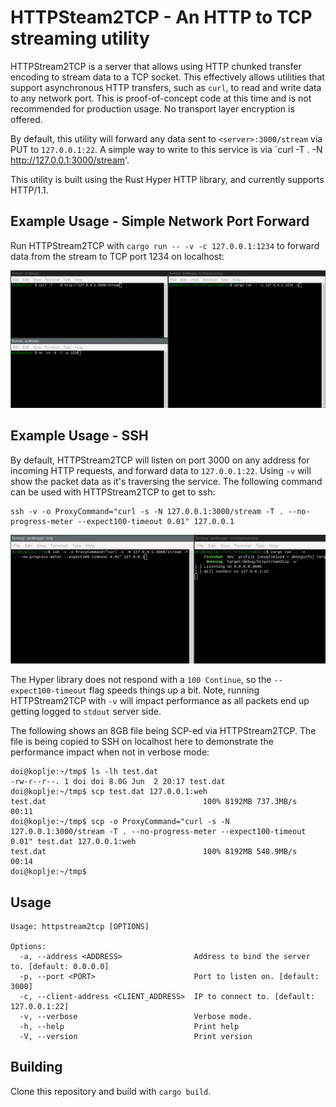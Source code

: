 # HTTPSteam2TCP - An HTTP to TCP streaming utility

HTTPStream2TCP is a server that allows using HTTP chunked transfer encoding to stream data to a TCP socket. This effectively allows utilities that support asynchronous HTTP transfers, such as `curl`, to read and write data to any network port. This is proof-of-concept code at this time and is not recommended for production usage. No transport layer encryption is offered.

By default, this utility will forward any data sent to `<server>:3000/stream` via PUT to `127.0.0.1:22`. A simple way to write to this service is via `curl -T . -N http://127.0.0.1:3000/stream'.

This utility is built using the Rust Hyper HTTP library, and currently supports HTTP/1.1. 

## Example Usage - Simple Network Port Forward

Run HTTPStream2TCP with `cargo run -- -v -c 127.0.0.1:1234` to forward data from the stream to TCP port 1234 on localhost:

![example usage](./gif/example-1.gif)

## Example Usage - SSH

By default, HTTPStream2TCP will listen on port 3000 on any address for incoming HTTP requests, and forward data to `127.0.0.1:22`. Using `-v` will show the packet data as it's traversing the service. The following command can be used with HTTPStream2TCP to get to ssh:

```
ssh -v -o ProxyCommand="curl -s -N 127.0.0.1:3000/stream -T . --no-progress-meter --expect100-timeout 0.01" 127.0.0.1
```

![example usage](./gif/example-ssh.webp)

The Hyper library does not respond with a `100 Continue`, so the `--expect100-timeout` flag speeds things up a bit. Note, running HTTPStream2TCP with `-v` will impact performance as all packets end up getting logged to `stdout` server side. 

The following shows an 8GB file being SCP-ed via HTTPStream2TCP. The file is being copied to SSH on localhost here to demonstrate the performance impact when not in verbose mode:

```
doi@koplje:~/tmp$ ls -lh test.dat 
-rw-r--r--. 1 doi doi 8.0G Jun  2 20:17 test.dat
doi@koplje:~/tmp$ scp test.dat 127.0.0.1:weh
test.dat                                   100% 8192MB 737.3MB/s   00:11    
doi@koplje:~/tmp$ scp -o ProxyCommand="curl -s -N 127.0.0.1:3000/stream -T . --no-progress-meter --expect100-timeout 0.01" test.dat 127.0.0.1:weh
test.dat                                   100% 8192MB 548.9MB/s   00:14    
doi@koplje:~/tmp$ 
```

## Usage

```
Usage: httpstream2tcp [OPTIONS]

Options:
  -a, --address <ADDRESS>                Address to bind the server to. [default: 0.0.0.0]
  -p, --port <PORT>                      Port to listen on. [default: 3000]
  -c, --client-address <CLIENT_ADDRESS>  IP to connect to. [default: 127.0.0.1:22]
  -v, --verbose                          Verbose mode.
  -h, --help                             Print help
  -V, --version                          Print version
``` 

## Building

Clone this repository and build with `cargo build`.
